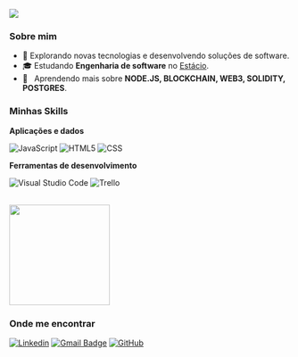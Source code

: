 ![](https://komarev.com/ghpvc/?username=willian-uiu&color=006bed)

<h3>Sobre mim</h3>

- 🤔 Explorando novas tecnologias e desenvolvendo soluções de software.
- 🎓 Estudando **Engenharia de software** no <a href="https://estacio.br">Estácio</a>.
- 🌱 &nbsp; Aprendendo mais sobre **NODE.JS, BLOCKCHAIN, WEB3, SOLIDITY, POSTGRES**.

<h3>Minhas Skills</h3>

**Aplicações e dados**

![JavaScript](https://img.shields.io/badge/-JavaScript-333333?style=flat&logo=javascript)
![HTML5](https://img.shields.io/badge/-HTML5-333333?style=flat&logo=HTML5)
![CSS](https://img.shields.io/badge/-CSS-333333?style=flat&logo=CSS3&logoColor=1572B6)

**Ferramentas de desenvolvimento**

![Visual Studio Code](https://img.shields.io/badge/-Visual%20Studio%20Code-333333?style=flat&logo=visual-studio-code&logoColor=007ACC)
![Trello](https://img.shields.io/badge/-Trello-333333?style=flat&logo=trello&logoColor=007ACC)

<br/>

<a href="https://github.com/willian-uiu" title="Perfil do Will">
  <img height="180em" src="https://github-readme-stats.vercel.app/api?username=willian-uiu&theme=dracula&show_icons=true" />
</a>

<h3>Onde me encontrar</h3>

[![Linkedin](https://img.shields.io/badge/-williansilvamamede-blue?style=flat-square&logo=Linkedin&logoColor=white&link=https://www.linkedin.com/in/williansilvamamede/)](https://www.linkedin.com/in/williansilvamamede/)
[![Gmail Badge](https://img.shields.io/badge/-williansilvamamede@gmail.com-006bed?style=flat-square&logo=Gmail&logoColor=white&link=mailto:williansilvamamede@gmail.com)](mailto:williansilvamamede@gmail.com)
[![GitHub](https://img.shields.io/github/followers/willian-uiu?label=follow&style=social)](https://github.com/willian-uiu)
